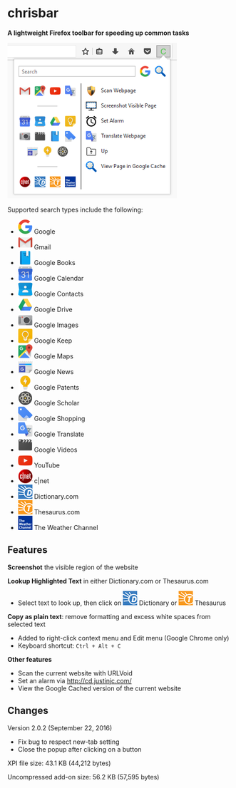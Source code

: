 # chrisbar

**A lightweight Firefox toolbar for speeding up common tasks**

![Full Screenshot](https://github.com/chrisyeh96/chrisbar/blob/master/full_screenshot.png)

Supported search types include the following:
* ![Google](https://github.com/chrisyeh96/chrisbar/blob/master/popup/icons/google.png) Google
* ![Gmail](https://github.com/chrisyeh96/chrisbar/blob/master/popup/icons/gmail.png) Gmail
* ![Google Books](https://github.com/chrisyeh96/chrisbar/blob/master/popup/icons/books.png) Google Books
* ![Google Calendar](https://github.com/chrisyeh96/chrisbar/blob/master/popup/icons/calendar.png) Google Calendar
* ![Google Contacts](https://github.com/chrisyeh96/chrisbar/blob/master/popup/icons/contacts.png) Google Contacts
* ![Google Drive](https://github.com/chrisyeh96/chrisbar/blob/master/popup/icons/drive.png) Google Drive
* ![Google Images](https://github.com/chrisyeh96/chrisbar/blob/master/popup/icons/images.png) Google Images
* ![Google Keep](https://github.com/chrisyeh96/chrisbar/blob/master/popup/icons/keep.png) Google Keep
* ![Google Maps](https://github.com/chrisyeh96/chrisbar/blob/master/popup/icons/maps.png) Google Maps
* ![Google News](https://github.com/chrisyeh96/chrisbar/blob/master/popup/icons/news.png) Google News
* ![Google Patents](https://github.com/chrisyeh96/chrisbar/blob/master/popup/icons/patents.png) Google Patents
* ![Google Scholar](https://github.com/chrisyeh96/chrisbar/blob/master/popup/icons/scholar.png) Google Scholar
* ![Google Shopping](https://github.com/chrisyeh96/chrisbar/blob/master/popup/icons/shop.png) Google Shopping
* ![Google Translate](https://github.com/chrisyeh96/chrisbar/blob/master/popup/icons/translate.png) Google Translate
* ![Google Videos](https://github.com/chrisyeh96/chrisbar/blob/master/popup/icons/videos.png) Google Videos
* ![Youtube](https://github.com/chrisyeh96/chrisbar/blob/master/popup/icons/youtube.png) YouTube
* ![c|net](https://github.com/chrisyeh96/chrisbar/blob/master/popup/icons/cnet.png) c|net
* ![Dictionary.com](https://github.com/chrisyeh96/chrisbar/blob/master/popup/icons/dict.png) Dictionary.com
* ![Thesaurus.com](https://github.com/chrisyeh96/chrisbar/blob/master/popup/icons/thes.png) Thesaurus.com
* ![Weather.com](https://github.com/chrisyeh96/chrisbar/blob/master/popup/icons/weather.png) The Weather Channel

## Features

**Screenshot** the visible region of the website

**Lookup Highlighted Text** in either Dictionary.com or Thesaurus.com

* Select text to look up, then click on ![Dictionary.com](https://github.com/chrisyeh96/chrisbar/blob/master/popup/icons/dict.png) Dictionary or ![Thesaurus.com](https://github.com/chrisyeh96/chrisbar/blob/master/popup/icons/thes.png) Thesaurus

**Copy as plain text**: remove formatting and excess white spaces from selected text

* Added to right-click context menu and Edit menu (Google Chrome only)
* Keyboard shortcut: `Ctrl + Alt + C`

**Other features**
* Scan the current website with URLVoid
* Set an alarm via http://cd.justinjc.com/
* View the Google Cached version of the current website

## Changes

Version 2.0.2 (September 22, 2016)

* Fix bug to respect new-tab setting
* Close the popup after clicking on a button

XPI file size: 43.1 KB (44,212 bytes)

Uncompressed add-on size: 56.2 KB (57,595 bytes)